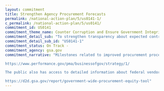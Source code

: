 ```yaml
---
layout: commitment
title: Strengthen Agency Procurement Forecasts
permalink: /national-action-plan/5/us0141-1/
c_permalink: /national-action-plan/5/us0141/
commitment_id: US0141
commitment_theme_name: Counter Corruption and Ensure Government Integrity and Accountability to the Public
commitment_detail_sub: "To strengthen transparency about expected contract opportunities and accessibility to this information, agencies are working with OMB to identify a common list of procurement information to include in agency forecasts of contracting opportunities in order for potential contractors, and especially those in underserved communities, to effectively prepare for future Federal contract competitions. Promising practices are being assessed for moving from a static posting of forecasting data at the beginning of the fiscal year to a timelier and more dynamic model that involves more regular posting of new information on a rolling basis as requirements are identified. User friendly search and filter functions are being explored to improve visibility and accessibility across agency forecasts over time so that entities interested in particular market segments can find relevant information more easily in the official System for Award Management (SAM.gov). The Biden-Harris Administration commits to implementation of these initiatives over the next two years with quarterly progress reporting on performance.gov/pma."
commitment_detail_sub_id: "US0141-1"
commitment_status: On Track -
commitment_agency: gsa.gov
commitment_narrative: "Milestones related to improved procurement processes and information can be found at the following link:

https://www.performance.gov/pma/businessofgov/strategy/1/

The public also has access to detailed information about federal vendor and contractor information through the government-wide procurement equity tool (link below).

https://d2d.gsa.gov/report/government-wide-procurement-equity-tool"
---
```


